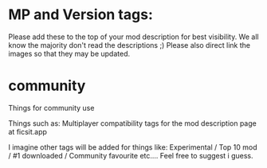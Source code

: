 # MP and Version tags:
Please add these to the top of your mod description for best visibility. We all know the majority don't read the descriptions ;)
Please also direct link the images so that they may be updated.


# community
Things for community use

Things such as: Multiplayer compatibility tags for the mod description page at ficsit.app

I imagine other tags will be added for things like: Experimental / Top 10 mod / #1 downloaded / Community favourite etc.... Feel free to suggest i guess.
